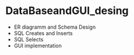 # DataBaseandGUI_desing
* ER diagramm and Schema Design
* SQL Creates and Inserts
* SQL Selects 
* GUI implementation

